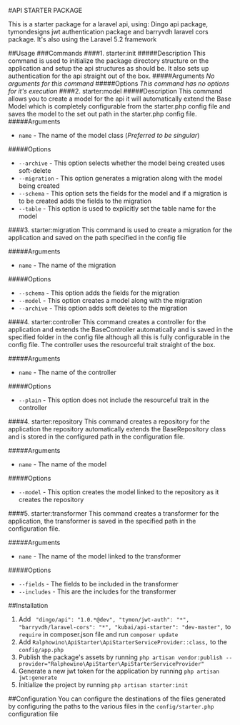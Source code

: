 #API STARTER PACKAGE

This is a starter package for a laravel api, using: Dingo api package, tymondesigns jwt authentication package and barryvdh laravel cors package. It's also using the Laravel 5.2 framework

##Usage
###Commands
####1. starter:init
#####Description
This command is used to initialize the package directory structure on the application and setup the api structures as should 
be. It also sets up authentication for the api straight out of the box.
#####Arguments
*No arguments for this command*
#####Options
*This command has no options for it's execution*
####2. starter:model
#####Description
This command allows you to create a model for the api it will automatically extend the Base Model which is completely
configurable from the starter.php config file and saves the model to the set out path in the starter.php config file.
#####Arguments
* `name` - The name of the model class (*Preferred to be singular*)

#####Options
* `--archive` - This option selects whether the model being created uses soft-delete
* `--migration` - This option generates a migration along with the model being created
* `--schema` - This option sets the fields for the model and if a migration is to be created adds the fields to the migration
* `--table` - This option is used to explicitly set the table name for the model

####3. starter:migration
This command is used to create a migration for the application and saved on the path specified in the config file

#####Arguments
* `name` -  The name of the migration

#####Options
* `--schema`  - This option adds the fields for the migration
* `--model`   - This option creates a model along with the migration
* `--archive` - This option adds soft deletes to the migration

####4. starter:controller
This command creates a controller for the application and extends the BaseController automatically and is saved in the specified
folder in the config file although all this is fully configurable in the config file. The controller uses the resourceful trait
straight of the box.

#####Arguments
* `name` - The name of the controller

#####Options
* `--plain` - This option does not include the resourceful trait in the controller

####4. starter:repository
This command creates a repository for the application the repository automatically extends the BaseRepository class and is stored
in the configured path in the configuration file.

#####Arguments
* `name` - The name of the model

#####Options
* `--model` - This option creates the model linked to the repository as it creates the repository

####5. starter:transformer
This command creates a transformer for the application, the transformer is saved in the specified path in the configuration file.

#####Arguments
* `name` - The name of the model linked to the transformer

#####Options
* `--fields` - The fields to be included in the transformer
* `--includes` - This are the includes for the transformer

##Installation
1. Add ` "dingo/api": "1.0.*@dev",
          "tymon/jwt-auth": "*",
          "barryvdh/laravel-cors": "*",
          "kubai/api-starter": "dev-master",` to `require` in composer.json file and run `composer update`
2. Add `Ralphowino\ApiStarter\ApiStarterServiceProvider::class,` to the `config/app.php` 
3. Publish the package's assets by running `php artisan vendor:publish --provider="Ralphowino\ApiStarter\ApiStarterServiceProvider"`
4. Generate a new jwt token for the application by running `php artisan jwt:generate`
5. Initialize the project by running `php artisan starter:init`

##Configuration
You can configure the destinations of the files generated by configuring the paths to the various files in the `config/starter.php` configuration file
